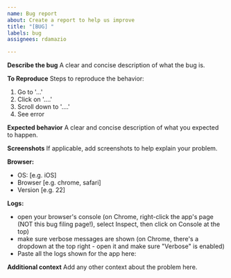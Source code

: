 ```yaml
---
name: Bug report
about: Create a report to help us improve
title: "[BUG] "
labels: bug
assignees: rdamazio

---
```


**Describe the bug**
A clear and concise description of what the bug is.

**To Reproduce**
Steps to reproduce the behavior:
1. Go to '...'
2. Click on '....'
3. Scroll down to '....'
4. See error

**Expected behavior**
A clear and concise description of what you expected to happen.

**Screenshots**
If applicable, add screenshots to help explain your problem.

**Browser:**
 - OS: [e.g. iOS]
 - Browser [e.g. chrome, safari]
 - Version [e.g. 22]

**Logs:**
- open your browser's console (on Chrome, right-click the app's page (NOT this bug filing page!), select Inspect, then click on Console at the top)
- make sure verbose messages are shown (on Chrome, there's a dropdown at the top right - open it and make sure "Verbose" is enabled)
- Paste all the logs shown for the app here:

**Additional context**
Add any other context about the problem here.
